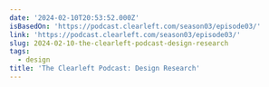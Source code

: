 ```yaml
---
date: '2024-02-10T20:53:52.000Z'
isBasedOn: 'https://podcast.clearleft.com/season03/episode03/'
link: 'https://podcast.clearleft.com/season03/episode03/'
slug: 2024-02-10-the-clearleft-podcast-design-research
tags:
  - design
title: 'The Clearleft Podcast: Design Research'
---
```


